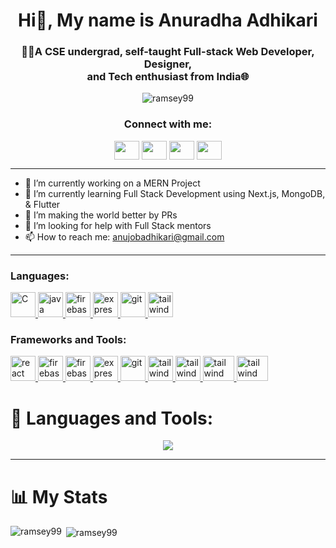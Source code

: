 <h1 align="center">Hi👋, My name is Anuradha Adhikari</h1>
<h3 align="center">👨‍💻A CSE undergrad, self-taught Full-stack Web Developer, Designer, <br> and Tech enthusiast from India🌐</h3>

<p align="center"> <img src="https://komarev.com/ghpvc/?username=ramsey99&label=Profile%20views&color=0e75b6&style=flat" alt="ramsey99" /> </p>

<h3 align="center">Connect with me:</h3>
<p align="center">
<a href="https://twitter.com/RaniAdhikari1" target="blank"><img align="center" src="https://raw.githubusercontent.com/rahuldkjain/github-profile-readme-generator/master/src/images/icons/Social/twitter.svg" height="30" width="40" /></a>
<a href="https://www.linkedin.com/in/anuradha-adhikari/" target="blank"><img align="center" src="https://raw.githubusercontent.com/rahuldkjain/github-profile-readme-generator/master/src/images/icons/Social/linked-in-alt.svg" height="30" width="40" /></a>
<a href="https://instagram.com/anuadhikari1" target="blank"><img align="center" src="https://raw.githubusercontent.com/rahuldkjain/github-profile-readme-generator/master/src/images/icons/Social/instagram.svg" height="30" width="40" /></a>
<a href="https://leetcode.com/lazy_noob_coder/" target="blank"><img align="center" src="https://raw.githubusercontent.com/rahuldkjain/github-profile-readme-generator/master/src/images/icons/Social/leet-code.svg" height="30" width="40" /></a>
</p>

<hr>

- 🔭 I’m currently working on a MERN Project
- 🌱 I’m currently learning Full Stack Development using Next.js, MongoDB, & Flutter
- 👯 I’m making the world better by PRs
- 🤝 I’m looking for help with Full Stack mentors
- 📫 How to reach me: anujobadhikari@gmail.com

<hr>

<h3 align="left">Languages:</h3>
<p align="left"> 
<a href="https://visualstudio.microsoft.com/vs/features/cplusplus/" target="_blank"> <img src="https://github.com/rahuldkjain/github-profile-readme-generator/blob/master/src/images/icons/ProgrammingLanguages/c.svg" alt="C" width="40" height="40"/> </a> 
<a href="https://www.java.com/download/ie_manual.jsp" target="_blank"> <img src="https://github.com/rahuldkjain/github-profile-readme-generator/blob/master/src/images/icons/ProgrammingLanguages/java.svg" alt="java" width="40" height="40"/> </a> 
<a href="https://firebase.google.com/" target="_blank" rel="noreferrer"> <img src="https://upload.wikimedia.org/wikipedia/commons/thumb/9/99/Unofficial_JavaScript_logo_2.svg/2048px-Unofficial_JavaScript_logo_2.svg.png" alt="firebase" width="40" height="40"/> </a> <a href="https://flutter.dev" target="_blank" rel="noreferrer"> <img src="https://cdn-images-1.medium.com/max/1200/1*knHF_qpxdtS8h0Z8EeqowA.png" alt="express" width="40" height="40"/> </a> <a href="https://git-scm.com/" target="_blank" rel="noreferrer"> <img src="https://cdn-icons-png.flaticon.com/512/226/226777.png" alt="git" width="40" height="40"/> </a> <a href="https://tailwindcss.com/" target="_blank" rel="noreferrer"> <img src="https://icons-for-free.com/download-icon-development+logo+mysql+icon-1320184807686758112_512.png" alt="tailwind" width="40" height="40"/> </a> </p>

<h3 align="left">Frameworks and Tools:</h3>
<p align="left"> <a href="https://reactjs.org/" target="_blank" rel="noreferrer"> <img src="https://upload.wikimedia.org/wikipedia/commons/thumb/a/a7/React-icon.svg/2300px-React-icon.svg.png" alt="react" width="40" height="40"/> </a> <a href="https://firebase.google.com/" target="_blank" rel="noreferrer"> <img src="https://www.tutorialsteacher.com/Content/images/home/mongodb.svg" alt="firebase" width="40" height="40"/> </a> <a href="https://firebase.google.com/" target="_blank" rel="noreferrer"> <img src="https://www.vectorlogo.zone/logos/firebase/firebase-icon.svg" alt="firebase" width="40" height="40"/> </a> <a href="https://flutter.dev" target="_blank" rel="noreferrer"> <img src="https://wsofter.ru/wp-content/uploads/2017/12/node-express.png" alt="express" width="40" height="40"/> </a> <a href="https://git-scm.com/" target="_blank" rel="noreferrer"> <img src="https://img.icons8.com/nolan/512/github.png" alt="git" width="40" height="40"/> </a> <a href="https://tailwindcss.com/" target="_blank" rel="noreferrer"> <img src="https://www.vectorlogo.zone/logos/tailwindcss/tailwindcss-icon.svg" alt="tailwind" width="40" height="40"/> </a> <a href="https://tailwindcss.com/" target="_blank" rel="noreferrer"> <img src="https://seeklogo.com/images/N/nodejs-logo-FBE122E377-seeklogo.com.png" alt="tailwind" width="40" height="40"/> </a> </a> <a href="https://tailwindcss.com/" target="_blank" rel="noreferrer"> <img src="https://seeklogo.com/images/G/google-cloud-logo-ADE788217F-seeklogo.com.png" alt="tailwind" width="50" height="40"/> </a>  <a href="https://tailwindcss.com/" target="_blank" rel="noreferrer"> <img src="https://www.docker.com/wp-content/uploads/2022/03/Moby-logo.png" alt="tailwind" width="50" height="40"/> </a> </p>

# 🧰 Languages and Tools:
<p align="center">
  <a href="https://skillicons.dev">
    <img src="https://skillicons.dev/icons?i=c,java,html,css,js,python,git,github,aws,flask,linux,react,mysql,mongodb,vscode" />
  </a>
</p>

<hr>

# 📊 My Stats

<p><img align="left" src="https://github-readme-stats.vercel.app/api/top-langs?username=ramsey99&show_icons=true&locale=en&layout=compact&theme=dracula" alt="ramsey99" /></p>

<p>&nbsp;<img align="center" src="https://github-readme-stats.vercel.app/api?username=ramsey99&show_icons=true&locale=en&theme=dracula" alt="ramsey99" /></p>

<!--<p><img align="center" src="https://github-readme-streak-stats.herokuapp.com/?user=ramsey99&theme=dracula" alt="ramsey99" /></p>-->

